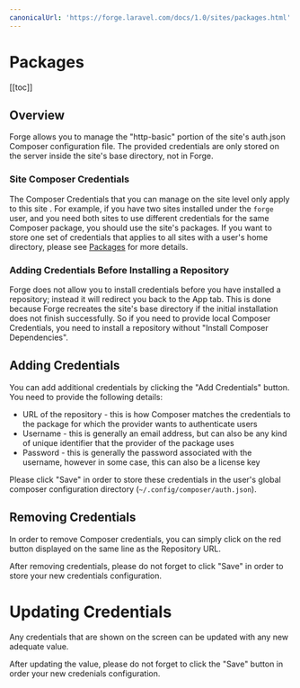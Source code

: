 ```yaml
---
canonicalUrl: 'https://forge.laravel.com/docs/1.0/sites/packages.html'
---
```

# Packages

[[toc]]

## Overview

Forge allows you to manage the "http-basic" portion of the site's auth.json Composer configuration file. The provided credentials are only stored on the server inside the site's base directory, not in Forge.

### Site Composer Credentials

The Composer Credentials that you can manage on the site level only apply to this site . For example, if you have two sites installed under the `forge` user, and you need both sites to use different credentials for the same Composer package, you should use the site's packages. If you want to store one set of credentials that applies to all sites with a user's home directory, please see [Packages](/1.0/servers/packages.html) for more details.

### Adding Credentials Before Installing a Repository

Forge does not allow you to install credentials before you have installed a repository; instead it will redirect you back to the App tab. This is done because Forge recreates the site's base directory if the initial installation does not finish successfully. So if you need to provide local Composer Credentials, you need to install a repository without "Install Composer Dependencies".

## Adding Credentials

You can add additional credentials by clicking the "Add Credentials" button.
You need to provide the following details:
- URL of the repository - this is how Composer matches the credentials to the package for which the provider wants to authenticate users
- Username - this is generally an email address, but can also be any kind of unique identifier that the provider of the package uses
- Password - this is generally the password associated with the username, however in some case, this can also be a license key

Please click "Save" in order to store these credentials in the user's global composer configuration directory (`~/.config/composer/auth.json`).

## Removing Credentials

In order to remove Composer credentials, you can simply click on the red button displayed on the same line as the Repository URL.

After removing credentials, please do not forget to click "Save" in order to store your new credentials configuration.

# Updating Credentials

Any credentials that are shown on the screen can be updated with any new adequate value.

After updating the value, please do not forget to click the "Save" button in order your new credenials configuration.
